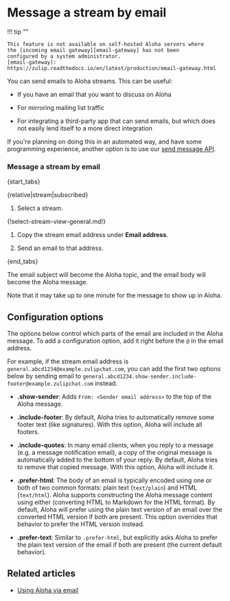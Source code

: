 # Message a stream by email

!!! tip ""

    This feature is not available on self-hosted Aloha servers where
    the [incoming email gateway][email-gateway] has not been
    configured by a system administrator.
    [email-gateway]: https://zulip.readthedocs.io/en/latest/production/email-gateway.html

You can send emails to Aloha streams. This can be useful:

* If you have an email that you want to discuss on Aloha

* For mirroring mailing list traffic

* For integrating a third-party app that can send emails, but which does not
  easily lend itself to a more direct integration

If you're planning on doing this in an automated way, and have some
programming experience, another option is to use our [send message
API](/api/send-message).

### Message a stream by email

{start_tabs}

{relative|stream|subscribed}

1. Select a stream.

{!select-stream-view-general.md!}

1. Copy the stream email address under **Email address**.

1. Send an email to that address.

{end_tabs}

The email subject will become the Aloha topic, and the email body will
become the Aloha message.

Note that it may take up to one minute for the message to show
up in Aloha.

## Configuration options

The options below control which parts of the email are included in the
Aloha message.  To add a configuration option, add it right before the `@`
in the email address.

For example, if the stream email address is
`general.abcd1234@example.zulipchat.com`, you can add the first two options
below by sending email to
`general.abcd1234.show-sender.include-footer@example.zulipchat.com` instead.

* **.show-sender**: Adds `From: <Sender email address>` to
  the top of the Aloha message.

* **.include-footer**: By default, Aloha tries to automatically remove some footer
  text (like signatures). With this option, Aloha will include all footers.

* **.include-quotes**: In many email clients, when you reply to a message
  (e.g. a message notification email), a copy of the original message is
  automatically added to the bottom of your reply. By default, Aloha tries
  to remove that copied message. With this option, Aloha will include it.

* **.prefer-html**: The body of an email is typically encoded using
  one or both of two common formats: plain text (`text/plain`) and
  HTML (`text/html`).  Aloha supports constructing the Aloha message
  content using either (converting HTML to Markdown for the HTML
  format).  By default, Aloha will prefer using the plain text version
  of an email over the converted HTML version if both are present.
  This option overrides that behavior to prefer the HTML version
  instead.

* **.prefer-text**: Similar to `.prefer-html`, but explicitly asks
  Aloha to prefer the plain text version of the email if both are
  present (the current default behavior).

## Related articles

* [Using Aloha via email](/help/using-zulip-via-email)

